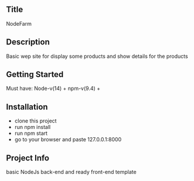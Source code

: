 ## Title

NodeFarm

## Description

Basic wep site for display some products and show details for the products

## Getting Started

Must have:
Node-v(14) +
npm-v(9.4) +

## Installation

- clone this project
- run npm install
- run npm start
- go to your browser and paste 127.0.0.1:8000

## Project Info

basic NodeJs back-end and ready front-end template
